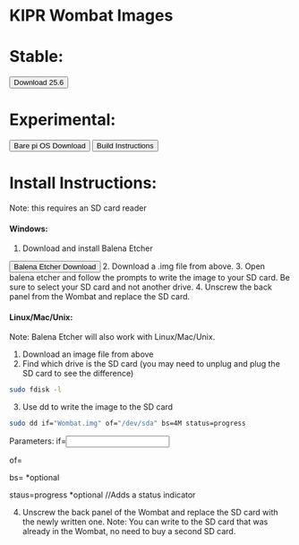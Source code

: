 # KIPR Wombat Images
# Stable:
<button href="https://www.dropbox.com/s/xmg0iyrar9tj626/Wombat-25.6.img?dl=0">Download 25.6</button>

# Experimental:
<button href="https://www.raspberrypi.com/software/operating-systems">Bare pi OS Download</button>
<button href="https://gist.github.com/Zacharyprime/c9d7918eccbbffd7f710ea69f464dd4d">Build Instructions</button>


# Install Instructions:
Note: this requires an SD card reader
#### Windows:
1. Download and install Balena Etcher

<button href="https://www.balena.io/etcher/">Balena Etcher Download</button>
2. Download a .img file from above.
3. Open balena etcher and follow the prompts to write the image to your SD card. Be sure to select your SD card and not another drive.
4. Unscrew the back panel from the Wombat and replace the SD card.

#### Linux/Mac/Unix:
Note: Balena Etcher will also work with Linux/Mac/Unix.
1. Download an image file from above
2. Find which drive is the SD card (you may need to unplug and plug the SD card to see the difference)
```sh
sudo fdisk -l
```
3. Use dd to write the image to the SD card
```sh
sudo dd if="Wombat.img" of="/dev/sda" bs=4M status=progress
```
Parameters:
if=<input file>

of=<output file>
  
bs=<block size> *optional
  
staus=progress *optional //Adds a status indicator
  
4. Unscrew the back panel of the Wombat and replace the SD card with the newly written one.
Note: You can write to the SD card that was already in the Wombat, no need to buy a second SD card.
